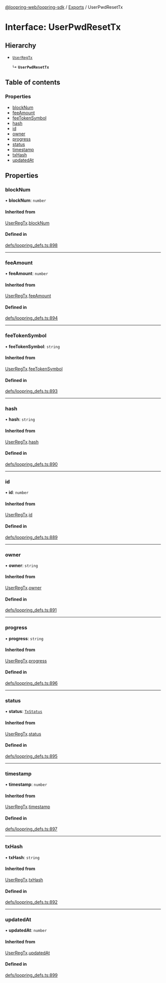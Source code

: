 [@loopring-web/loopring-sdk](../README.md) / [Exports](../modules.md) / UserPwdResetTx

# Interface: UserPwdResetTx

## Hierarchy

- [`UserRegTx`](UserRegTx.md)

  ↳ **`UserPwdResetTx`**

## Table of contents

### Properties

- [blockNum](UserPwdResetTx.md#blocknum)
- [feeAmount](UserPwdResetTx.md#feeamount)
- [feeTokenSymbol](UserPwdResetTx.md#feetokensymbol)
- [hash](UserPwdResetTx.md#hash)
- [id](UserPwdResetTx.md#id)
- [owner](UserPwdResetTx.md#owner)
- [progress](UserPwdResetTx.md#progress)
- [status](UserPwdResetTx.md#status)
- [timestamp](UserPwdResetTx.md#timestamp)
- [txHash](UserPwdResetTx.md#txhash)
- [updatedAt](UserPwdResetTx.md#updatedat)

## Properties

### blockNum

• **blockNum**: `number`

#### Inherited from

[UserRegTx](UserRegTx.md).[blockNum](UserRegTx.md#blocknum)

#### Defined in

[defs/loopring_defs.ts:898](https://github.com/Loopring/loopring_sdk/blob/31597d7/src/defs/loopring_defs.ts#L898)

___

### feeAmount

• **feeAmount**: `number`

#### Inherited from

[UserRegTx](UserRegTx.md).[feeAmount](UserRegTx.md#feeamount)

#### Defined in

[defs/loopring_defs.ts:894](https://github.com/Loopring/loopring_sdk/blob/31597d7/src/defs/loopring_defs.ts#L894)

___

### feeTokenSymbol

• **feeTokenSymbol**: `string`

#### Inherited from

[UserRegTx](UserRegTx.md).[feeTokenSymbol](UserRegTx.md#feetokensymbol)

#### Defined in

[defs/loopring_defs.ts:893](https://github.com/Loopring/loopring_sdk/blob/31597d7/src/defs/loopring_defs.ts#L893)

___

### hash

• **hash**: `string`

#### Inherited from

[UserRegTx](UserRegTx.md).[hash](UserRegTx.md#hash)

#### Defined in

[defs/loopring_defs.ts:890](https://github.com/Loopring/loopring_sdk/blob/31597d7/src/defs/loopring_defs.ts#L890)

___

### id

• **id**: `number`

#### Inherited from

[UserRegTx](UserRegTx.md).[id](UserRegTx.md#id)

#### Defined in

[defs/loopring_defs.ts:889](https://github.com/Loopring/loopring_sdk/blob/31597d7/src/defs/loopring_defs.ts#L889)

___

### owner

• **owner**: `string`

#### Inherited from

[UserRegTx](UserRegTx.md).[owner](UserRegTx.md#owner)

#### Defined in

[defs/loopring_defs.ts:891](https://github.com/Loopring/loopring_sdk/blob/31597d7/src/defs/loopring_defs.ts#L891)

___

### progress

• **progress**: `string`

#### Inherited from

[UserRegTx](UserRegTx.md).[progress](UserRegTx.md#progress)

#### Defined in

[defs/loopring_defs.ts:896](https://github.com/Loopring/loopring_sdk/blob/31597d7/src/defs/loopring_defs.ts#L896)

___

### status

• **status**: [`TxStatus`](../enums/TxStatus.md)

#### Inherited from

[UserRegTx](UserRegTx.md).[status](UserRegTx.md#status)

#### Defined in

[defs/loopring_defs.ts:895](https://github.com/Loopring/loopring_sdk/blob/31597d7/src/defs/loopring_defs.ts#L895)

___

### timestamp

• **timestamp**: `number`

#### Inherited from

[UserRegTx](UserRegTx.md).[timestamp](UserRegTx.md#timestamp)

#### Defined in

[defs/loopring_defs.ts:897](https://github.com/Loopring/loopring_sdk/blob/31597d7/src/defs/loopring_defs.ts#L897)

___

### txHash

• **txHash**: `string`

#### Inherited from

[UserRegTx](UserRegTx.md).[txHash](UserRegTx.md#txhash)

#### Defined in

[defs/loopring_defs.ts:892](https://github.com/Loopring/loopring_sdk/blob/31597d7/src/defs/loopring_defs.ts#L892)

___

### updatedAt

• **updatedAt**: `number`

#### Inherited from

[UserRegTx](UserRegTx.md).[updatedAt](UserRegTx.md#updatedat)

#### Defined in

[defs/loopring_defs.ts:899](https://github.com/Loopring/loopring_sdk/blob/31597d7/src/defs/loopring_defs.ts#L899)
